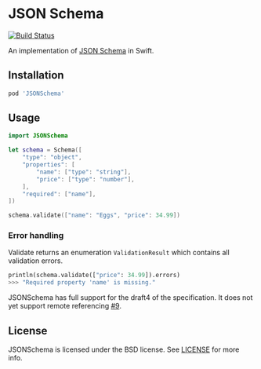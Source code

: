 # JSON Schema

[![Build Status](http://img.shields.io/travis/kylef/JSONSchema.swift/master.svg?style=flat)](https://travis-ci.org/kylef/JSONSchema.swift)

An implementation of [JSON Schema](http://json-schema.org/) in Swift.

## Installation

```ruby
pod 'JSONSchema'
```

## Usage

```swift
import JSONSchema

let schema = Schema([
    "type": "object",
    "properties": [
        "name": ["type": "string"],
        "price": ["type": "number"],
    ],
    "required": ["name"],
])

schema.validate(["name": "Eggs", "price": 34.99])
```

### Error handling

Validate returns an enumeration `ValidationResult` which contains all
validation errors.

```python
println(schema.validate(["price": 34.99]).errors)
>>> "Required property 'name' is missing."
```

JSONSchema has full support for the draft4 of the specification. It does not
yet support remote referencing [#9](https://github.com/kylef/JSONSchema.swift/issues/9).

## License

JSONSchema is licensed under the BSD license. See [LICENSE](LICENSE) for more
info.

